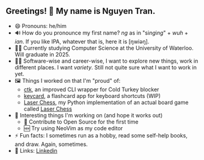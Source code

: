 ## Greetings! 👋 My name is Nguyen Tran.

- 😄 Pronouns: he/him
- 🔊 How do you pronounce my first name? *ng* as in "si*ng*i*ng*" + *wuh* + *ian*. If you like IPA, whatever that is, here it is [ŋwiəŋ].
- 👨‍🎓 Currently studying Computer Science at the University of Waterloo. Will graduate in 2025.
- 👨‍💻 Software-wise and career-wise, I want to explore new things, work in different places. I want *variety*. Still not quite sure what I want to work in yet.
- 🖼 Things I worked on that I'm "proud" of: 
  - [ctk](https://github.com/ngtr6788/ctk), an improved CLI wrapper for Cold Turkey blocker
  - [keycard](https://github.com/ngtr6788/keycard), a flashcard app for keyboard shortcuts (WIP)
  - [Laser Chess](https://github.com/ngtr6788/Laser_Chess_2), my Python implementation of an actual board game called [Laser Chess](https://www.thinkfun.com/products/laser-chess/)
- 🤞 Interesting things I'm working on (and hope it works out)
  -  🚧 Contribute to Open Source for the first time
  -  🆕 Try using NeoVim as my code editor
- ⚡ Fun facts: I sometimes run as a hobby, read some self-help books, and draw. Again, sometimes.
- 🔗 Links: [Linkedin](https://www.linkedin.com/in/ngtran6788/)
